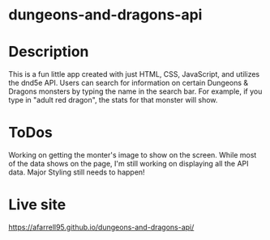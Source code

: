 # dungeons-and-dragons-api

# Description

This is a fun little app created with just HTML, CSS, JavaScript, and utilizes the dnd5e API. Users can search for information on certain Dungeons & Dragons monsters by typing the name in the search bar. For example, if you type in "adult red dragon", the stats for that monster will show.

# ToDos

Working on getting the monter's image to show on the screen.
While most of the data shows on the page, I'm still working on displaying all the API data.
Major Styling still needs to happen!

# Live site

https://afarrell95.github.io/dungeons-and-dragons-api/
